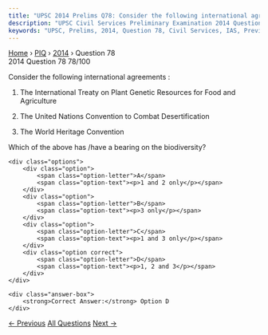 ```yaml
---
title: "UPSC 2014 Prelims Q78: Consider the following international agreements : 1. The Int..."
description: "UPSC Civil Services Preliminary Examination 2014 Question 78 with options and answer"
keywords: "UPSC, Prelims, 2014, Question 78, Civil Services, IAS, Previous Year Questions"
---
```


<nav class="breadcrumb">
    <a href="../../">Home</a>
    <span>›</span>
    <a href="../">PIQ</a>
    <span>›</span>
    <a href="./">2014</a>
    <span>›</span>
    <span>Question 78</span>
</nav>

<div class="question-header">
    <div class="question-meta">
        <span class="year-badge">2014</span>
        <span class="question-number">Question 78</span>
        <span class="progress">78/100</span>
    </div>
    <div class="progress-bar">
        <div class="progress-fill" style="width: 78.0%"></div>
    </div>
</div>

<div class="question-content">
    <div class="question-text">
        <p>Consider the following international agreements :</p>
<ol>
<li>
<p>The International Treaty on Plant Genetic Resources for Food and Agriculture</p>
</li>
<li>
<p>The United Nations Convention to Combat Desertification</p>
</li>
<li>
<p>The World Heritage Convention</p>
</li>
</ol>
<p>Which of the above has /have a bearing on the biodiversity?</p>
    </div>
    
    <div class="options">
        <div class="option">
            <span class="option-letter">A</span>
            <span class="option-text"><p>1 and 2 only</p></span>
        </div>
        <div class="option">
            <span class="option-letter">B</span>
            <span class="option-text"><p>3 only</p></span>
        </div>
        <div class="option">
            <span class="option-letter">C</span>
            <span class="option-text"><p>1 and 3 only</p></span>
        </div>
        <div class="option correct">
            <span class="option-letter">D</span>
            <span class="option-text"><p>1, 2 and 3</p></span>
        </div>
    </div>

    <div class="answer-box">
        <strong>Correct Answer:</strong> Option D
    </div>
</div>

<div class="question-nav">
    <a href="../q077-consider-the-following-pairs-national-highway-citi/" class="nav-btn prev">← Previous</a>
    <a href="../" class="nav-btn center">All Questions</a>
    <a href="../q079-consider-the-following-statements-regarding-earth/" class="nav-btn next">Next →</a>
</div>
